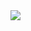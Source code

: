 <img src="https://capsule-render.vercel.app/api?type=waving&color=gradient&height=200&section=header&text=Hi!%20i'm%20Yunchan&fontSize=70&fontColor=FFFFFF" />
